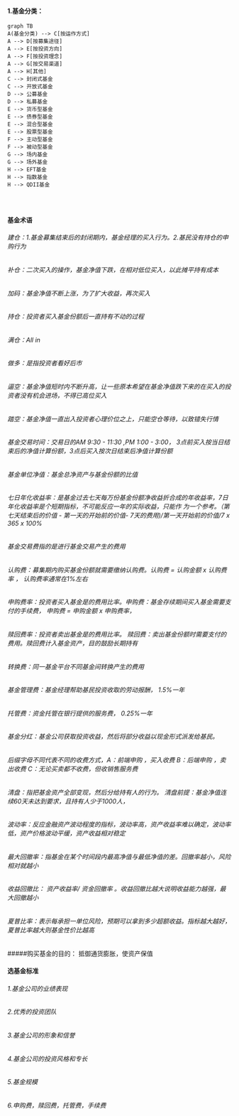

#### 1.基金分类：

```mermaid
graph TB
A(基金分类) --> C[按运作方式]
A --> D[按募集途径]
A --> E[按投资方向]
A --> F[按投资理念]
A --> G[按交易渠道]
A --> H[其他]
C --> 封闭式基金
C --> 开放式基金
D --> 公募基金
D --> 私募基金
E --> 货币型基金
E --> 债券型基金
E --> 混合型基金
E --> 股票型基金
F --> 主动型基金
F --> 被动型基金
G --> 场内基金
G --> 场外基金
H --> EFT基金
H --> 指数基金
H --> QDII基金




```



#### 基金术语

######  建仓：1.基金募集结束后的封闭期内，基金经理的买入行为。2.基民没有持仓的申购行为

######  补仓：二次买入的操作，基金净值下跌，在相对低位买入，以此摊平持有成本

######  加码：基金净值不断上涨，为了扩大收益，再次买入

###### 持仓：投资者买入基金份额后一直持有不动的过程

######  满仓：All in

######  做多：是指投资者看好后市

######  逼空：基金净值短时内不断升高，让一些原本希望在基金净值跌下来的在买入的投资者没有机会进场，不得已高位买入

######  踏空：基金净值一直出入投资者心理价位之上，只能空仓等待，以致错失行情



######  基金交易时间：交易日的AM 9:30 - 11:30 ,PM 1:00 - 3:00， 3点前买入按当日结束后的净值计算份额，3点后买入按次日结束后净值计算份额

######  基金单位净值：基金总净资产与基金份额的比值

######  七日年化收益率：是基金过去七天每万份基金份额净收益折合成的年收益率，7日年化收益率是个短期指标，不可能反应一年的实际收益，只能作      为一个参考。（第七天结束后的价值 - 第一天的开始前的价值- 7天的费用)/第一天开始前的价值/7 x 365 x 100%

######  基金交易费指的是进行基金交易产生的费用

######  认购费：募集期内购买基金份额就需要缴纳认购费。认购费 = 认购金额 x 认购费率 ，  认购费率通常在1%左右

######  申购费率：投资者买入基金是的费用比率。申购费：基金存续期间买入基金需要支付的手续费， 申购费 = 申购金额 x 申购费率， 

######  赎回费率：投资者卖出基金是的费用比率。 赎回费：卖出基金份额时需要支付的费用。赎回费计入基金资产，目的鼓励长期持有

######  转换费：同一基金平台不同基金间转换产生的费用

######  基金管理费：基金经理帮助基民投资收取的劳动报酬，  1.5%一年

######  托管费：资金托管在银行提供的服务费，   0.25%一年

######  基金分红：基金公司获取投资收益，然后将部分收益以现金形式派发给基民。

###### 后缀字母不同代表不同的收费方式，A：前端申购 ，买入收费 B：后端申购 ，卖出收费  C：无论买卖都不收费，但收销售服务费

######  清盘：指把基金资产全部变现，然后分给持有人的行为。 清盘前提：基金净值连续60天未达到要求，且持有人少于1000人，

######  波动率：反应金融资产波动程度的指标，波动率高，资产收益率难以确定，波动率低，资产价格波动平缓，资产收益相对稳定

######  最大回撤率：指基金在某个时间段内最高净值与最低净值的差。回撤率越小，风险相对就越小

######  收益回撤比： 资产收益率/ 资金回撤率 。收益回撤比越大说明收益能力越强，最大回撤越小

######  夏普比率：表示每承担一单位风险，预期可以拿到多少超额收益。指标越大越好，夏普比率越大则基金性价比越高



#####购买基金的目的： 抵御通货膨胀，使资产保值



#### 选基金标准

######  1.基金公司的业绩表现

###### 2.优秀的投资团队

###### 3.基金公司的形象和信誉

######  4.基金公司的投资风格和专长

######  5.基金规模

######  6.申购费，赎回费，托管费，手续费








